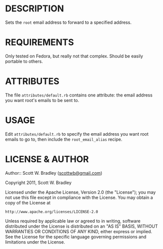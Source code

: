DESCRIPTION
============

Sets the `root` email address to forward to a specified address.

REQUIREMENTS
============

Only tested on Fedora, but really not that complex. Should be easily portable to others.

ATTRIBUTES
==========

The file `attributes/default.rb` contains one attribute: the email address you want root's emails to be sent to.

USAGE
=====

Edit `attributes/default.rb` to specify the email address you want root emails to go to, then include the `root_email_alias` recipe.

LICENSE & AUTHOR
================

Author:: Scott W. Bradley (<scottwb@gmail.com>)

Copyright 2011, Scott W. Bradley

Licensed under the Apache License, Version 2.0 (the "License");
you may not use this file except in compliance with the License.
You may obtain a copy of the License at

    http://www.apache.org/licenses/LICENSE-2.0

Unless required by applicable law or agreed to in writing, software
distributed under the License is distributed on an "AS IS" BASIS,
WITHOUT WARRANTIES OR CONDITIONS OF ANY KIND, either express or implied.
See the License for the specific language governing permissions and
limitations under the License.

